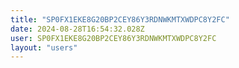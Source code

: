 ```yaml
---
title: "SP0FX1EKE8G20BP2CEY86Y3RDNWKMTXWDPC8Y2FC"
date: 2024-08-28T16:54:32.028Z
user: SP0FX1EKE8G20BP2CEY86Y3RDNWKMTXWDPC8Y2FC
layout: "users"
---
```

    